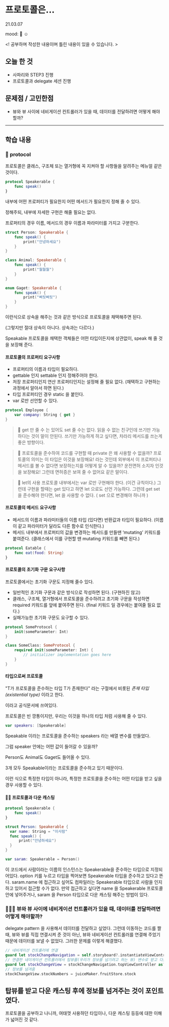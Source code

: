 # 프로토콜은...
21.03.07

mood: 😤 ☺️

<! 공부하며 작성한 내용이며 틀린 내용이 있을 수 있습니다. >

## 오늘 한 것
- 사파리와 STEP3 진행 
- 프로토콜과 delegate 세션 진행

## 문제점 / 고민한점
- 뷰와 뷰 사이에 네비게이션 컨트롤러가 있을 때, 데이터를 전달하려면 어떻게 해야할까?

---


## 학습 내용
### 🦊 protocol
프로토콜은 클래스, 구조체 또는 열거형에 꼭 지켜야 할 사항들을 알려주는 메뉴얼 같은 것이다.

```swift
protocol Speakerable {
    func speak()
}
```

내부에 어떤 프로퍼티가 필요한지 어떤 메서드가 필요한지 정해 줄 수 있다. 

정해주되, 내부에 자세한 구현은 해줄 필요는 없다.

프로퍼티의 경우 이름, 메서드의 경우 이름과 파라미터를 가지고 구분한다. 

 

```swift
struct Person: Speakerable {
    func speak() {
        print("안녕하세요")
    }
}

class Animal: Speakerable {
    func speak() {
        print("월월월")
    }
}

enum Gaget: Speakerable {
    func speak() {
        print("삐릿삐릿")
    }
}
```

이런식으로 상속을 해주는 것과 같은 방식으로 프로토콜을 채택해주면 된다. 

(그렇지만 절대 상속이 아니다. 상속과는 다르다.) 

Speakable 프로토콜을 채택한 객체들은 어떤 타입이든지에 상관없이, speak 해 줄 것을 보장해 준다. 

#### 프로토콜의 프로퍼티 요구사항

- 프로퍼티의 이름과 타입이 필요하다.
- gettable 인지 settable 인지 정해주어야 한다.
- 저장 프로퍼티인지 연산 프로퍼티인지는 설정해 줄 필요 없다. 
(채택하고 구현하는 과정에서 알아서 하면 된다.)
- 타입 프로퍼티인 경우 static 을 붙인다.
- var 로만 선언할 수 있다.

```swift
protocol Employee {
    var company: String { get }
}
```
> 🤔 get 만 줄 수 는 있어도 set 줄 수는 없다.
읽을 수 없는 친구인데 쓰기만 가능하다는 것이 말이 안된다. 
쓰기만 가능하게 하고 싶다면, 차라리 메서드를 쓰는게 좋은 방향이다.

> 🤔 프로토콜을 준수하여 코드를 구현할 때 private 은 왜 사용할 수 없을까?
프로토콜의 의미는 이 타입은 이것을 보장해요! 라는 것인데 외부에서 이 프로퍼티나 메서드를 볼 수 없다면 보장하는지를 어떻게 알 수 있을까? 
운전면허 소지자 인것을 보장해요! 그런데 면허증은 보여 줄 수 없어요 같은 말이다. 

> 🤔 let의 사용 
프로토콜 내부에서는 var 로만 구현해야 한다. (이건 규칙이다.)
그런데 구현을 할때는 get 있다고 하면 let 으로도 선언 가능하다. 
그런데 get set 을 준수해야 한다면, let 을 사용할 수 없다. ( set 으로 변경해야 하니까 )

#### 프로토콜의 메서드 요구사항

- 메서드의 이름과 파라미터들의 이름 타입 (있다면) 반환값과 타입이 필요하다. 
(이름이 같고 파라미터가 달라도 다른 함수로 인식한다.)
- 메서드 내부에서 프로퍼티의 값을 변경하는 메서드를 만들땐 ‘mutating’ 키워드를 붙여준다. (클래스에서 이를 구현할 땐 mutating 키워드를 빼면 된다.)

```swift
protocol Eatable {
    func eat(food: String)
}
```

#### 프로토콜의 초기화 구문 요구사항

프로토콜에서는 초기화 구문도 지정해 줄수 있다. 

- 일반적인 초기화 구문과 같은 방식으로 작성하면 된다. (구현하진 않고)
- 클래스, 구조체, 열거형에서 프로토콜을 준수하려고 초기화 구문을 작성하면 required 키워드를 앞에 붙여주면 된다. 
(final 키워드 일 경우에는 붙여줄 필요 없다.)
- 실패가능한 초기화 구문도 요구할 수 있다.

```swift
protocol SomeProtocol {
    init(someParameter: Int)
}

class SomeClass: SomeProtocol {
    required init(someParameter: Int) {
        // initializer implementation goes here
    }
}
```

#### 타입으로써 프로토콜

"T가 프로토콜을 준수하는 타입 T가 존재한다" 라는 구절에서 비롯된 *존재 타입 (existential type)* 이라고 한다. 

이라고 공식문서에 쓰여있다. 

프로토콜은 빈 깡통이지만, 우리는 이것을 하나의 타입 처럼 사용해 줄 수 있다. 

```swift
var speakers: [Speakerable]
```

Speakable 이라는 프로토콜을 준수하는 speakers 라는 배열 변수를 만들었다. 

그럼 speaker 안에는 어떤 값이 들어갈 수 있을까? 

Person도 Animal도 Gaget도 들어올 수 있다. 

3개 모두 Speakable이라는 프로토콜을 준수하고 있기 때문이다. 

이런 식으로 특정한 타입이 아니라, 특정한 프로토콜을 준수하는 어떤 타입을 받고 싶을 경우 사용할 수 있다.

#### 👧🏻 프로토콜과 다운 캐스팅 
```swift
protocol Speakerable {
    func speak()
}

struct Person: Speakerable {
  var name: String = "이사람"
  func speak() {
      print("안녕하세요")
  }
}

var saram: Speakerable = Person()
```
이 코드에서 사람이라는 이름의 인스턴스는 Speakerable을 준수하는 타입으로 지정되어있다. 
option 키를 누르고 타입을 찍어보면 Speakerable 타입을 준수하고 있다고 뜬다. 
saram.name 에 접근하고 싶어도 컴파일러는 Speakerable 타입으로 사람을 인지하고 있어서 접근할 수가 없다. 
만약 접근하고 싶다면 name 을 Speakerable 프로토콜 안에 넣어주거나, saram 을 Person 타입으로 다운 캐스팅 해주는 방법이 있다. 

### 🧚🏻‍♀️ 뷰와 뷰 사이에 네비게이션 컨트롤러가 있을 때, 데이터를 전달하려면 어떻게 해야할까?
delegate pattern 을 사용해서 데이터를 전달하고 싶었다. 
그런데 이동하는 코드를 짤때, 뷰와 뷰를 직접 연결시켜 준 것이 아닌, 뷰와 네비게이션 컨트롤러를 연결해 주었기 때문에 데이터를 보낼 수 없었다. 그러한 문제를 이렇게 해결했다.
```swift 
// 네비게이션 컨트롤러에 연결 
guard let stockChangeNavigation = self.storyboard?.instantiateViewController(withIdentifier: "stockChangeNavigation") as? UINavigationController else { return }
// 연결한 네이게이션 컨트롤러에서 탑뷰를(우리가 정보를 넘기려고 하는 뷰) 변수로 받고 다운 캐스팅을 함. 
guard let stockChangeView = stockChangeNavigation.topViewController as? SubViewController else { return }
// 정보를 넘겨줌
stockChangeView.stockNumbers = juiceMaker.fruitStore.stock
```

탑뷰를 받고 다운 캐스팅 후에 정보를 넘겨주는 것이 포인트였다. 
---

프로토콜을 공부하고 나니까, 여태껏 사용하던 타입이나, 다운 캐스팅 등등에 대한 이해가 넓어진 것 같다. 


